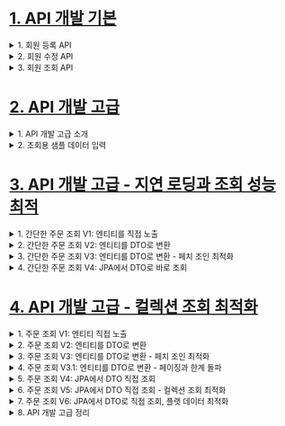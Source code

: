 # [1. API 개발 기본](./1.API-develop-basic)

<details> <summary> 1. 회원 등록 API </summary>

### V1: 엔티티를 RequestBody에 직접 매핑
- 문제점
    - 엔티티에 프레젠테이션 계층을 위한 로직이 추가된다.
    - 엔티티에 API 검증을 위한 로직이 들어간다. (@NotEmpty 등등)
    - 실무에서는 회원 엔티티를 위한 API가 다양하게 만들어지는데, 한 엔티티에 각각의 API를 위한
    모든 요청 요구사항을 담기는 어렵다.
    - 엔티티가 변경되면 API 스펙이 변한다.
- 결론
    - API 요청 스펙에 맞추어 별도의 DTO를 파라미터로 받는다.

### V2: 엔티티 대신에 DTO를 RequestBody에 매핑
- `CreateMemberRequest`를 `Member`엔티티 대신에 RequestBody와 매핑한다.
- 엔티티와 프레젠테이션 계층을 위한 로직을 분리할 수 있다.
- 엔티티와 API 스펙을 명확하게 분리할 수 있다.
- 엔티티가 변해도 API 스펙이 변하지 않는다.

> 참고: 실무에서는 엔티티를 API 스펙에 노출하면 안된다!

</details>


<details> <summary> 2. 회원 수정 API </summary>

### 회원 수정 API
- 회원 수정도 DTO를 요청 파라미터로 매핑
- 변경 감지를 사용해서 데이터를 수정

> 오류정정: 회원 수정 API`updateMemberV2`은 회원 정보를 부분 업데이트 한다. 여기서 PUT 방식을
> 사용했는데, PUT은 전체 업데이트를 할 때 사용하는 것이 맞다. 부분 업데이트를 하려면 PATCH를 사용하거나
> POST를 사용하는것이 REST 스타일에 맞다.

</details>


<details> <summary> 3. 회원 조회 API </summary>

### 회원 조회V1: 응답 값으로 엔티티를 직접 외부에 노출
- 문제점
    - 엔티티에 프레젠테이션 계층을 위한 로직이 추가된다.
    - 기본적으로 엔티티의 모든 값이 노출된다.
    - 응답 스펙을 맞추기 위해 로직이 추가된다. (@JsonIgnore, 별도의 뷰 로직 등등)
    - 실무에서는 같은 엔티티에 대해 API가 용도에 따라 다양하게 만들어지는데, 한 엔티티에 각각의
    - API를 위한 프레젠테이션 응답 로직을 담기는 어렵다.
    - 엔티티가 변경되면 API 스펙이 변한다.
    - 추가로 컬렉션을 직접 반환하면 항후 API 스펙을 변경하기 어렵다.(별도의 Result 클래스 생성으로
    - 해결)
- 결론
    - API 응답 스펙에 맞추어 별도의 DTO를 반환한다

> 참고: 엔티티를 외부에 노출하지 마라!
> 실무에서는 `member` 엔티티의 데이터가 필요한 API가 계속 증가하게 된다. 어떤 API는 `name`필드가
> 필요하지만, 어떤 API는 `name`필드가 필요없을 수 있다. 결론적으로 엔티티 대신에 API 스펙에 맞는
> 별도의 DTO를 노출해야 한다.

### 회원 조회V2: 응답 값으로 엔티티가 아닌 별도의 DTO 사용
- 엔티티를 DTO로 변환해서 반환한다.
- 엔티티가 변해도 API 스펙이 변경되지 않는다.
- 추가로 Result 클래스로 컬렉션을 감싸서 향후 필요한 필드를 추가할 수 있다.

</details>


# [2. API 개발 고급](./2.API-develop-advanced-prepare)

<details> <summary> 1. API 개발 고급 소개 </summary>

- API 개발 고급 - 조회용 샘플 데이터 입력
- API 개발 고급 - 지연 로딩과 조회 성능 최적화
- API 개발 고급 - 컬렉션 조회 최적화
- API 개발 고급 - 페이징과 한계 돌파
- API 개발 고급 - OSIV와 성능 최적화

</details>

<details> <summary> 2. 조회용 샘플 데이터 입력 </summary>

**API 개발 고급 설명을 위해 샘플 데이터를 입력하자**
- userA
    - JPA1 BOOK
    - JPA2 BOOK
- userB
    - SPRING1 BOOK
    - SPRING2 BOOK

> 참고: 주문 내역 화면에서는 회원당 주문 내역을 하나만 출력했으므로 하나만 노출된다.

</details>


# [3. API 개발 고급 - 지연 로딩과 조회 성능 최적](./3.API-develop-advanced-lazy-loading-select-optimization)

<details> <summary> 1. 간단한 주문 조회 V1: 엔티티를 직접 노출 </summary>

- 주문 + 배송정보 + 회원을 조회하는 API를 만들자
- 지연 로딩 떄문에 발생하는 성능 문제를 단계적으로 해결해보자.

> 참고: 지금부터 설명하는 내용은 정말 중요하다. 실무에서 JPA를 사용하려면 100% 이해해야 한다.
> 안그러면 엄청난 시간을 날리게 된다.

### 간간단 주문 조회V1: 엔티티를 직접 노출
- 엔티티를 직접 노출하는 것은 좋지 않다 (앞장에서 이미 설명)
- `order` -> `member`와 `order` -> `address`는 지연 로딩이다. 따라서 실제 엔티티 대신에 프록시 존재
- jackson 라이브러리는 기본적으로 이 프록시 객체를 json으로 어떻게 생성해야 하는지 모름 -> 예외 발생
- `Hibernate5Mdule`을 스프링 빈으로 등록하면 해결(스프링 부트 사용중)

**Hibernate5Mdule 등록**
- `JpashopApplication(main)`에 다음 코드를 추가
    ```java
    @Bean
    Hibernate5Module hibernate5Module() {
     return new Hibernate5Module();
    }
    ```
- 기본적으로 초기화 된 프록시 객체만 노출, 초기화 되지 않은 프록시 객체는 노출 안함

> 참고: `build.gradle`에 다음 라이브러리를 추가 해야 된다.
> `implementation 'com.fasterxml.jackson.datatype:jackson-datatype-hibernate5'`


- 다음과 같이 설정하면 강제로 지연 로딩 가능
```java
@Bean
Hibernate5Module hibernate5Module() {
 Hibernate5Module hibernate5Module = new Hibernate5Module();
 //강제 지연 로딩 설정
 hibernate5Module.configure(Hibernate5Module.Feature.FORCE_LAZY_LOADING,
true);
 return hibernate5Module;
}
```
- 이 옵션을 키면`order->member`, `member->orders` 양방향 연관관계를 계속 로딩하게 된다. 따라서 `@JsonIgnore`옵션을 한곳에 주어야 한다.

> 주의: 엔티티를 직접 노출할 때는 양방향 연관관계가 걸린 곳은 꼭! 한곳을 `@JsonIgnore`처리 해야 한다.
> 안그러면 양쪽을 서로 호출하면서 무한 루프가 걸린다.

> 참고: 앞에서 계속 강조했듯이 정말 간단한 애플리케이션이 아니면 엔티티를 API 응답으로 외부로 노출하는 것은 좋지 않다.
> 따라서 `Hibernate5Module`를 사용하기 보다는 DTO로 변환해서 반환하는 것이 더 좋은 방법이다.

> 주의: 지연로딩(LAZY)를 피하기 위해서 즉시 로딩(EAGER)으로 설정하면 안된다!
> 즉시 로딩 때문에 연관관계가 필요 없는 경우에도 데이터를 항상 조회해서 성능 문제가 발생할 수 있다. 즉시 로딩으로
> 설정하면 성능 튜닝이 매우 어려워 진다.
> 항상 지연 로딩을 기본으로 하고, 성능 최적화가 필요한 경우에는 페치 조인(fetch join)을 사용해라(V3에서 설명)


</details>

<details> <summary> 2. 간단한 주문 조회 V2: 엔티티를 DTO로 변환 </summary>

**OrderSimpleApiController - 추가**
- 엔티티를 DTO로 변환하는 일반적인 방법이다.
- 쿼리가 총 1 + N + N 실행된다. (v1과 쿼리수 결과는 같다)
    - `order`조회 1번(order 조회 결과 수가 N이 된다.)
    - `order -> member`지연 로딩 조회 N번
    - `order -> delivery` 지연 로딩 조회 N번
    - 예) order의 결과가 4개면 최악의 경우 1 + 4 + 4번 실행된다.(최악의 경우)
        - 지연로딩은 영속성 컨텍스트에서 조회하므로, 이미 조회된 경우 쿼리를 생략한다.


</details>

<details> <summary> 3. 간단한 주문 조회 V3: 엔티티를 DTO로 변환 - 페치 조인 최적화 </summary>

**OrderRepository - 추가**
- 엔티티를 페치 조인(fetch join)을 사용해서 쿼리 1번에 조회
- 페치 조인으로 `order -> member`, `order -> delivery`는 이미 조회 된 상태 이므로 지연 로딩X

</details>

<details> <summary> 4. 간단한 주문 조회 V4: JPA에서 DTO로 바로 조회 </summary>

**OrderSimpleQueryDto 리포지토리에서 DTO 직접 조회**
- 일반적인 SQL을 사용할 때 처럼 원하는 값을 선택해서 조회
- `new` 명령어를 사용해서 JPQL의 결과를 DTO로 즉시 변환
- SELECT 절에서 원하는 데이터를 직접 선택하므로 DB -> 애플리케이션 네트웍 용량 최적화(생각보다 미비)
- 리포지토리 재사용성 떨어짐, API 스펙에 맞춘 코드가 리포지토리에 들어가는 단점

### 정리
- 엔티티를 DTO로 변환하거나, DTO로 바로 조회하는 두가지 방법은 각각 장단점이 있다. 둘중 상황에 따라서
더 나은 방법을 선택하면 된다. 엔티티로 조회하면 리포지토리 재사용성도 좋고, 개발도 단순해진다.
따라서 권장하는 방법은 다음과 같다.

**쿼리 방식 선택 권장 순서**
1. 우선 엔티티를 DTO로 변환하는 방법을 선택한다.
2. 필요하면 페치 조인으로 성능을 최적화 한다. 대부분의 성능 이슈가 해결된다.
3. 그래도 안되면 DTO로 직접 조회하는 방법을 사용한다.
4. 최후의 방법은 JPA가 제공하는 네이티브 SQL이나 스프링 JDBC Template을 사용해서 SQL을 직접 사용한다.


</details>





# [4. API 개발 고급 - 컬렉션 조회 최적화](./4.API-develop-advanced-collection-select-optimization)


<details> <summary> 1. 주문 조회 V1: 엔티티 직접 노출 </summary>

- 주문내역에서 추가로 주문한 상품 정보를 추가로 조회하자.
- Order 기준으로 컬렉션인 `OrderItem`와 `Item`이 필요하다.
- 앞의 예제에서는 toOne(OntToOne, ManyToOne) 관계만 있었다.
- 이번에는 컬렉션인 일대다 관계(OneToMany)를 조회하고, 최적화하는 방법을 알아보자.

### 주문 조회 V1: 엔티티 직접 노출
- `orderItem`, `item` 관계를 직접 초기화하면 `Hibernate5Module`설정에 의해 엔티티를 JSON으로 생성한다.
- 양방향 연관관계면 무한 루프에 걸리지 않게 한곳에 `@JsonIgnore`를 추가해야 한다.
- 엔티티를 직접 노출하므로 좋은 방법은 아니다.

</details>



<details> <summary> 2. 주문 조회 V2: 엔티티를 DTO로 변환 </summary>

### 주문 조회 V2: 엔티티를 DTO로 변환
- 지연 로딩으로 너무 많은 SQL 실행
- SQL 실행 수
    - `order` 1번
    - `member`, `address` N번(order 조회 수 만큼)
    - `orderItem` N번(order 조회 수 만큼)
    - `item` N번(orderItem 조회 수 만큼)

> 참고: 지연 로딩은 영속성 컨텍스트에 있으면 영속성 컨텍스트에 있는 엔티티를 사용하고 없으면 SQL을 실행한다.
> 따라서 같은 영속성 컨텍스트에서 이미 로딩한 회원 엔티티를 추가로 조회하면 SQL을 실행하지 않는다.

</details>



<details> <summary> 3. 주문 조회 V3: 엔티티를 DTO로 변환 - 페치 조인 최적화 </summary>

### 주문 조회 V3: 엔티티를 DTO로 변환 - 페치 조인 최적화
- 페치조인으로 SQL이 1번만 실행됨
- `distinct`를 사용한 이유는 1대다 조인이 있으므로 데이터베이스 row가 증가한다. 그 결과 같은 order엔티티의
조회 수도 증가하게 된다. JPA의 distinct는 SQL에 distinct를 추가하고, 더해서 같은 엔티티가 조회되면, 애플리케이션에서
중복을 걸러준다. 이 예에서 order가 컬렉션 페치 조인 때문에 중복 조회 되는 것을 막아준다.
- 단점
    - 페이징 불가능(OneToMany, ManytoMany 상황에서)

> 참고: 컬렉션 페치 조인을 사용하면 페이징이 불가능하다. 하이버네이트는 경로 로그를 남기면서
> 모든 데이터를 DB에서 읽어오고, 메모리에서 페이징 해버린다.(매우 위험하다). 자세한 내용은 자바 ORM 표준 JPA 프로그래밍의 페치 조인 부분을 참고하자.

> 참고: 컬렉션 페치 조인은 1개만 할 수 있다. 컬렉션 둘 이상에 페치 조인을 사용하면 안된다. 데이터가 부정합하게 조회될 수 있다.
> 자세한 내용은 자바 ORM 표준 JPA 프로그래밍을 참고하자.

</details>



<details> <summary> 4. 주문 조회 V3.1: 엔티티를 DTO로 변환 - 페이징과 한계 돌파 </summary>

- 컬렉션을 페치 조인하면 페이징이 불가능하다.
  - 컬렉션을 페치 조인하면 일대다 조인이 발생하므로 데이터가 예측할 수 없이 증가한다.
  - 일대다에서 일(1)을 기준으로 페이징을 하는 것이 목적이다. 그런데 데이터는 다(N)를 기준으로 row가 생성된다.
  - Order를 기준으로 페이징 하고 싶은데, 다(N)인 OrderItem을 조인하면 OrderItem이 기준이 되어버린다.
  - (더 자세한 내용은 자바 ORM 표준 JPA 프로그래밍 - 페치 조인 한계 참조)
- 이 경우 하이버네이트는 경고 로그를 남기고 모든 DB 데이터를 읽어서 메모리에서 페이징을 시도한다. 최악의 경우 장애로 이어질 수 있다. 

### 한계 돌파 
- 그러면 페이징 + 컬렉션 엔티티를 함꼐 조회하려면 어떻게 해야할까?
- 지금부터 코드도 단순하고, 성능 최적화도 보장하는 매우 강력한 방법을 소개하겠다. 대부분의 페이징 + 컬렉션 엔티티 조회 문제는 이 방법으로 해결 할 수 있다. (딱히 다른 해결 방법은 없다)
- 먼저 **ToOne**(OneToOne, ManyToOne) 관계를 모두 페치조인 한다. ToOne 관계는 row수를 증가시키지 않으므로 페이징 쿼리에 영향을 주지 않는다.
- 컬렉션은 지연 로딩으로 조회한다.
- 지연 로딩 성능 최적화를 위해 `hibernate.default_batch_fetch_size`, `@BatchSize`를 적용한다.
  - hibernate.default_batch_fetch_szie: 글로벌 설정
  - @BatchSize: 개발 최적화
  - 이 옵션을 사용하면 컬렉션이나, 프록시 객체를 한꺼번에 설정한 size 만큼 IN 쿼리로 조회한다. 
  - 필드나 테이블 개별로 설정하려면 `@BatchSize`를 적용하면 된다.(컬렉션은 컬렉션 필드에, 엔티티는 엔티티 클래스에 적용)

- 장점
  - 쿼리 호출 수가 `1+N` - > `1+1`로 최적화 된다.
  - 조인보다 DB 데이터 전송량이 최적화 된다. (Order와 OrderItem을 조인하면 Order가 OrderItem 만큼 중복해서 조회된다. 이 방법은 각각 조회하므로 전송해야할 중복 데이터가 없다.)
  - 페치 조인 방식과 비교해서 쿼리 호출 수가 약간 증가하지만, DB 데이터 전송량이 감소한다. 
  - 컬렉션 페치 조인은 페이징이 불가능 하지만 이 방법은 페이징이 가능하다.
- 결론
  - ToOne 관계는 페치 조인해도 페이징에 영향을 주지 않는다. 따라서 ToOne 관계는 페치조인으로 쿼리 수를 줄이고 해결하고, 나머지는 `hibernate.default_batch_fetch_size`로 최적화 하자. 

> 참고: `default_batch_fetch_size`의 크기는 적당한 사이즈를 골라야 하는데, 100 ~ 1000 사이를 선택하는 것을 권장한다. 
> 이 전략을 SQL IN절을 사용하는데, 데이터베이스에 따라 IN 절 파라미터를 1000으로 제한하기도 한다. 
> 1000으로 잡으면 한번에 1000개를 DB에서 애플리케이션에 불러오므로 DB에 순간 부하가 증가할 수 있다.
> 하지만, 애플리케이션은 100이든 1000이든 결국 전체 데이터를 로딩해야 하므로 메모리 사용량이 같다.
> 1000으로 설정하는 것이 성능상 가장 좋지만, 결국 DB든 애플리케이션이든 순간 부하를 어디까지 견딜 수 있는지로 결정하면 된다.

</details>



<details> <summary> 5. 주문 조회 V4: JPA에서 DTO 직접 조회 </summary>

### OrderItemQueryDto
- Query: 루트 1번, 컬렉션 N번 실행 
- ToOne(N:1, 1:1) 관계들을 먼저 조회하고, ToMany(1:N) 관계는 각각 별도로 처리한다.
  - 이런 방식을 선택한 이유는 다음과 같다.
  - ToOne 관계는 조인해도 데이터 row수가 증가하지 않는다.
  - toMany(1:N) 관계는 조인하면 row수가 증가한다.
- row 수가 증가하지 않는 ToOne 관계는 조인으로 최적화 하기 쉬우므로 한번에 조회하고, ToMany 관계는
최적화 하기 어려우므로 `findOrderItems()`같은 별도의 메서드로 조회한다.

</details>



<details> <summary> 6. 주문 조회 V5: JPA에서 DTO 직접 조회 - 컬렉션 조회 최적화 </summary>

### JPA에서 DTO 직접 조회 - 컬렉션 조회 최적화
- Query: 루트 1번, 컬렉션 1번 실행
- ToOne 관계들을 먼저 조회하고, 여기서 얻은 식별자 orderId로 ToMany 관계인 `OrderItem`을 한꺼번에 조회
- MAP을 사용해서 매칭 성능 향상(O(1))

</details>



<details> <summary> 7. 주문 조회 V6: JPA에서 DTO로 직접 조회, 플랫 데이터 최적화 </summary>

### JPA에서 DTO로 직접 조회, 플랫 데이터 최적화
- Query: 1번
- 단점
  - 쿼리는 한번이지만 조인으로 인해 DB에서 애플리케이션에 전달하는 데이터에 중복 데이터가 추가되므로 상황에 따라 V5 보다 더 느릴 수도 있다.
  - 으팰리케이션에서 추가 작업이 크다.
  - 페이징 불가능 
  
</details>


<details> <summary> 8. API 개발 고급 정리 </summary>

</details>
